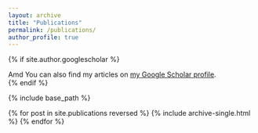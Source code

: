 ```yaml
---
layout: archive
title: "Publications"
permalink: /publications/
author_profile: true
---
```


{% if site.author.googlescholar %}
  <div class="wordwrap">Amd You can also find my articles on <a href="https://scholar.google.com/citations?hl=en&user=ZOf_esUAAAAJ">my Google Scholar profile</a>.</div>
{% endif %}

{% include base_path %}

{% for post in site.publications reversed %}
  {% include archive-single.html %}
{% endfor %}
